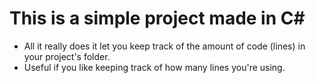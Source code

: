 # This is a simple project made in C#
* All it really does it let you keep track of the amount of code (lines) in your project's folder.
* Useful if you like keeping track of how many lines you're using.
